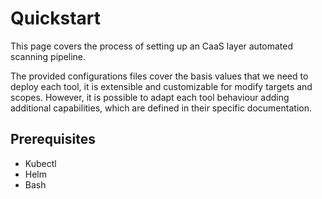 # Quickstart

This page covers the process of setting up an CaaS layer automated scanning pipeline.

The provided configurations files cover the basis values that we need to deploy each tool, it is extensible and customizable for modify targets and scopes. However, it is possible to adapt each tool behaviour adding additional capabilities, which are defined in their specific documentation.

## Prerequisites

- Kubectl
- Helm
- Bash